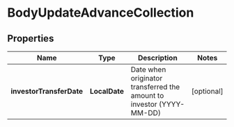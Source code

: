 

# BodyUpdateAdvanceCollection


## Properties

Name | Type | Description | Notes
------------ | ------------- | ------------- | -------------
**investorTransferDate** | **LocalDate** | Date when originator transferred the amount to investor (YYYY-MM-DD) |  [optional]



